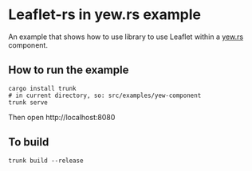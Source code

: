 # Leaflet-rs in yew.rs example

An example that shows how to use library to use Leaflet within
a [yew.rs](https://yew.rs) component.

## How to run the example

```
cargo install trunk
# in current directory, so: src/examples/yew-component
trunk serve
```

Then open http://localhost:8080

## To build

```
trunk build --release
```
